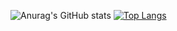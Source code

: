 ![Anurag's GitHub stats](https://github-readme-stats.vercel.app/api?username=Nyanchl&show_icons=true&theme=tokyonight)
[![Top Langs](https://github-readme-stats.vercel.app/api/top-langs/?username=Nyanchl&layout=compact&theme=onedark)](https://github.com/Nyanchl/github-readme-stats)
